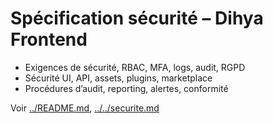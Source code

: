 # Spécification sécurité – Dihya Frontend

- Exigences de sécurité, RBAC, MFA, logs, audit, RGPD
- Sécurité UI, API, assets, plugins, marketplace
- Procédures d’audit, reporting, alertes, conformité

Voir [../README.md](../README.md), [../../securite.md](../../securite.md)
